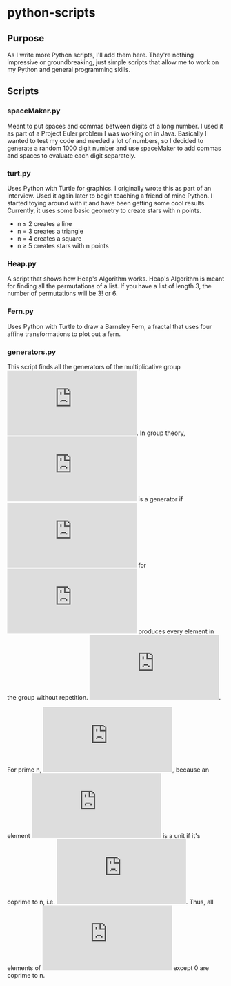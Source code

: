 # python-scripts

## Purpose

As I write more Python scripts, I'll add them here.
They're nothing impressive or groundbreaking, just simple scripts that allow me
to work on my Python and general programming skills.

## Scripts

### spaceMaker.py

Meant to put spaces and commas between digits of a long number. I used it as
part of a Project Euler problem I was working on in Java. Basically I wanted
to test my code and needed a lot of numbers, so I decided to generate a random
1000 digit number and use spaceMaker to add commas and spaces to evaluate each
digit separately.

### turt.py

Uses Python with Turtle for graphics. I originally wrote this as part of an
interview. Used it again later to begin teaching a friend of mine Python. I
started toying around with it and have been getting some cool results.
Currently, it uses some basic geometry to create stars with n points.

* n ≤ 2 creates a line
* n = 3 creates a triangle
* n = 4 creates a square
* n ≥ 5 creates stars with n points

### Heap.py

A script that shows how Heap's Algorithm works. Heap's Algorithm is meant 
for finding all the permutations of a list. If you have a list of length
3, the number of permutations will be 3! or 6.

### Fern.py

Uses Python with Turtle to draw a Barnsley Fern, a fractal that uses four 
affine transformations to plot out a fern.

### generators.py

This script finds all the generators of the multiplicative group ![Group](https://latex.codecogs.com/gif.latex?%28%5Cmathbb%7BZ%7D%5E%7B*%7D_%7Bn%7D%2C%20%5Ccdot%29). In group theory, ![ainznstar](https://latex.codecogs.com/gif.latex?a%20%5Cin%20%5Cmathbb%7BZ%7D%5E%7B*%7D_%7Bn%7D) is a generator if ![ai](https://latex.codecogs.com/gif.latex?a%5Ei) for ![inequality](https://latex.codecogs.com/gif.latex?1%20%5Cleq%20i%20%5Cleq%20%7C%5Cmathbb%7BZ%7D%5E%7B*%7D_%7Bn%7D%7C%20%3D%20%5Cvarphi%28n%29) produces every element in the group without repetition. ![aphi](https://latex.codecogs.com/gif.latex?a%5E%7B%5Cvarphi%28n%29%7D%20%3D%201).

For prime n, ![znnozero](https://latex.codecogs.com/gif.latex?%5Cmathbb%7BZ%7D%5E%7B*%7D_%7Bn%7D%20%3D%20%5Cmathbb%7BZ%7D_n-%5C%7B0%5C%7D), because an element ![ainzn](https://latex.codecogs.com/gif.latex?a%20%5Cin%20%5Cmathbb%7BZ%7D_%7Bn%7D) is a unit if it's coprime to n, i.e. ![gcd](https://latex.codecogs.com/gif.latex?%5Cgcd%7Ba%2C%20n%7D%20%3D%201). Thus, all elements of ![zn](https://latex.codecogs.com/gif.latex?%5Cmathbb%7BZ%7D_n) except 0 are coprime to n.

